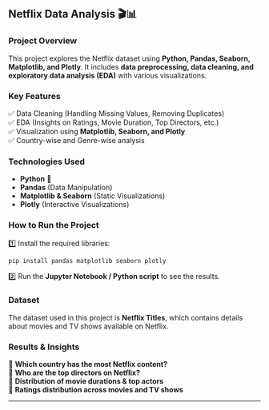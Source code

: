 ## **Netflix Data Analysis 🎬📊**  

### **Project Overview**  
This project explores the Netflix dataset using **Python, Pandas, Seaborn, Matplotlib, and Plotly**. It includes **data preprocessing, data cleaning, and exploratory data analysis (EDA)** with various visualizations.  

### **Key Features**  
✅ Data Cleaning (Handling Missing Values, Removing Duplicates)  
✅ EDA (Insights on Ratings, Movie Duration, Top Directors, etc.)  
✅ Visualization using **Matplotlib, Seaborn, and Plotly**  
✅ Country-wise and Genre-wise analysis  

### **Technologies Used**  
- **Python** 🐍  
- **Pandas** (Data Manipulation)  
- **Matplotlib & Seaborn** (Static Visualizations)  
- **Plotly** (Interactive Visualizations)  

### **How to Run the Project**  
1️⃣ Install the required libraries:  
   ```bash
   pip install pandas matplotlib seaborn plotly
   ```  
2️⃣ Run the **Jupyter Notebook / Python script** to see the results.  

### **Dataset**  
The dataset used in this project is **Netflix Titles**, which contains details about movies and TV shows available on Netflix.  

### **Results & Insights**  
📌 **Which country has the most Netflix content?**  
📌 **Who are the top directors on Netflix?**  
📌 **Distribution of movie durations & top actors**  
📌 **Ratings distribution across movies and TV shows**  

---
